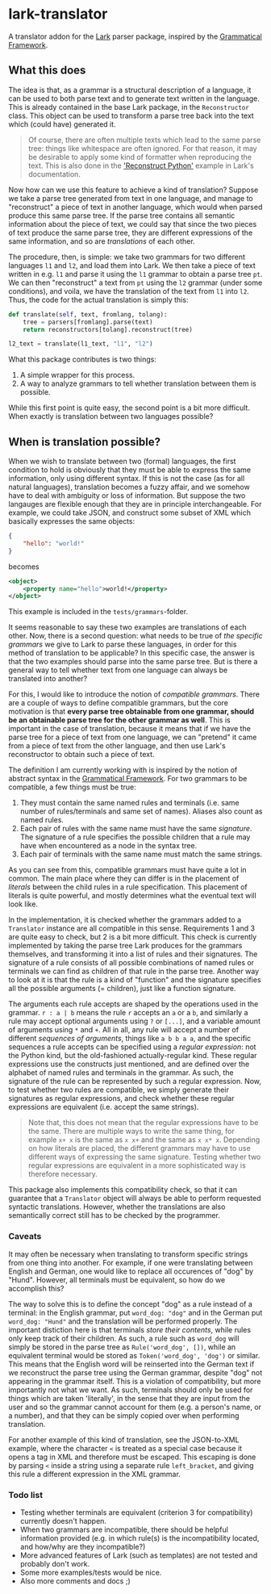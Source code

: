 # lark-translator

A translator addon for the [Lark](https://github.com/lark-parser/lark) parser package, inspired by the [Grammatical Framework](https://www.grammaticalframework.org).

## What this does

The idea is that, as a grammar is a structural description of a language, it can be used to both parse text and to generate text written in the language. This is already contained in the base Lark package, in the `Reconstructor` class. This object can be used to transform a parse tree back into the text which (could have) generated it.

> Of course, there are often multiple texts which lead to the same parse tree: things like whitespace are often ignored. For that reason, it may be desirable to apply some kind of formatter when reproducing the text. This is also done in the ['Reconstruct Python'](https://lark-parser.readthedocs.io/en/latest/examples/advanced/reconstruct_python.html) example in Lark's documentation.

Now how can we use this feature to achieve a kind of translation? Suppose we take a parse tree generated from text in one language, and manage to "reconstruct" a piece of text in another language, which would when parsed produce this same parse tree. If the parse tree contains all semantic information about the piece of text, we could say that since the two pieces of text produce the same parse tree, they are different expressions of the same information, and so are *translations* of each other.

The procedure, then, is simple: we take two grammars for two different languages `l1` and `l2`, and load them into Lark. We then take a piece of text written in e.g. `l1` and parse it using the `l1` grammar to obtain a parse tree `pt`. We can then "reconstruct" a text from `pt` using the `l2` grammar (under some conditions), and voila, we have the translation of the text from `l1` into `l2`. Thus, the code for the actual translation is simply this:

```python
def translate(self, text, fromlang, tolang):
    tree = parsers[fromlang].parse(text)
    return reconstructors[tolang].reconstruct(tree)

l2_text = translate(l1_text, "l1", "l2")
```

What this package contributes is two things:

1. A simple wrapper for this process.
2. A way to analyze grammars to tell whether translation between them is possible.

While this first point is quite easy, the second point is a bit more difficult. When exactly is translation between two languages possible? 

## When is translation possible?

When we wish to translate between two (formal) languages, the first condition to hold is obviously that they must be able to express the same information, only using different syntax. If this is not the case (as for all natural languages), translation becomes a fuzzy affair, and we somehow have to deal with ambiguity or loss of information. But suppose the two langauges are flexible enough that they are in principle interchangeable. For example, we could take JSON, and construct some subset of XML which basically expresses the same objects:

```json
{
    "hello": "world!"
}
```

becomes

```xml
<object>
    <property name="hello">world!</property>
</object>
```

This example is included in the `tests/grammars`-folder.

It seems reasonable to say these two examples are translations of each other. Now, there is a second question: what needs to be true of *the specific grammars* we give to Lark to parse these languages, in order for this method of translation to be applicable? In this specific case, the answer is that the two examples should parse into the same parse tree. But is there a general way to tell whether text from one language can always be translated into another?

For this, I would like to introduce the notion of *compatible grammars*. There are a couple of ways to define compatible grammars, but the core motivation is that **every parse tree obtainable from one grammar, should be an obtainable parse tree for the other grammar as well**. This is important in the case of translation, because it means that if we have the parse tree for a piece of text from one language, we can "pretend" it came from a piece of text from the other language, and then use Lark's reconstructor to obtain such a piece of text.

The definition I am currently working with is inspired by the notion of abstract syntax in the [Grammatical Framework](https://www.grammaticalframework.org). For two grammars to be compatible, a few things must be true:

1. They must contain the same named rules and terminals (i.e. same number of rules/terminals and same set of names). Aliases also count as named rules.
2. Each pair of rules with the same name must have the same *signature*. The signature of a rule specifies the possible children that a rule may have when encountered as a node in the syntax tree.
3. Each pair of terminals with the same name must match the same strings.

As you can see from this, compatible grammars must have quite a lot in common. The main place where they can differ is in the placement of *literals* between the child rules in a rule specification. This placement of literals is quite powerful, and mostly determines what the eventual text will look like.

In the implementation, it is checked whether the grammars added to a `Translator` instance are all compatible in this sense. Requirements 1 and 3 are quite easy to check, but 2 is a bit more difficult. This check is currently implemented by taking the parse tree Lark produces for the grammars themselves, and transforming it into a list of rules and their signatures. The signature of a rule consists of all possible combinations of named rules or terminals we can find as children of that rule in the parse tree. Another way to look at it is that the rule is a kind of "function" and the signature specifies all the possible arguments (= children), just like a function signature.

The arguments each rule accepts are shaped by the operations used in the grammar. `r : a | b` means the rule `r` accepts an `a` or a `b`, and similarly a rule may accept optional arguments using `?` or `[...]`, and a variable amount of arguments using `*` and `+`. All in all, any rule will accept a number of different *sequences of arguments*, things like `a b b a a`, and the specific sequences a rule accepts can be specified using a *regular expression*: not the Python kind, but the old-fashioned actually-regular kind. These regular expressions use the constructs just mentioned, and are defined over the alphabet of named rules and terminals in the grammar. As such, the signature of the rule can be represented by such a regular expression. Now, to test whether two rules are compatible, we simply generate their signatures as regular expressions, and check whether these regular expressions are equivalent (i.e. accept the same strings).

> Note that, this does not mean that the regular expressions have to be the same. There are multiple ways to write the same thing, for example `x+ x` is the same as `x x+` and the same as `x x* x`. Depending on how literals are placed, the different grammars may have to use different ways of expressing the same signature. Testing whether two regular expressions are equivalent in a more sophisticated way is therefore necessary.

This package also implements this compatibility check, so that it can guarantee that a `Translator` object will always be able to perform requested syntactic translations. However, whether the translations are also semantically correct still has to be checked by the programmer.

### Caveats

It may often be necessary when translating to transform specific strings from one thing into another. For example, if one were translating between English and German, one would like to replace all occurences of "dog" by "Hund". However, all terminals must be equivalent, so how do we accomplish this?

The way to solve this is to define the concept "dog" as a rule instead of a terminal: in the English grammar, put `word_dog: "dog"` and in the German put `word_dog: "Hund"` and the translation will be performed properly. The important distiction here is that terminals *store their contents*, while rules only keep track of their children. As such, a rule such as `word_dog` will simply be stored in the parse tree as `Rule('word_dog', [])`, while an equivalent terminal would be stored as `Token('word_dog', 'dog')` or similar. This means that the English word will be reinserted into the German text if we reconstruct the parse tree using the German grammar, despite "dog" not appearing in the grammar itself. This is a violation of compatibility, but more importantly not what we want. As such, terminals should only be used for things which are taken 'literally', in the sense that they are input from the user and so the grammar cannot account for them (e.g. a person's name, or a number), and that they can be simply copied over when performing translation.

For another example of this kind of translation, see the JSON-to-XML example, where the character `<` is treated as a special case because it opens a tag in XML and therefore must be escaped. This escaping is done by parsing `<` inside a string using a separate rule `left_bracket`, and giving this rule a different expression in the XML grammar.

### Todo list

 - Testing whether terminals are equivalent (criterion 3 for compatibility) currently doesn't happen.
 - When two grammars are incompatible, there should be helpful information provided (e.g. in which rule(s) is the incompatibility located, and how/why are they incompatible?)
 - More advanced features of Lark (such as templates) are not tested and probably don't work.
 - Some more examples/tests would be nice.
 - Also more comments and docs ;)